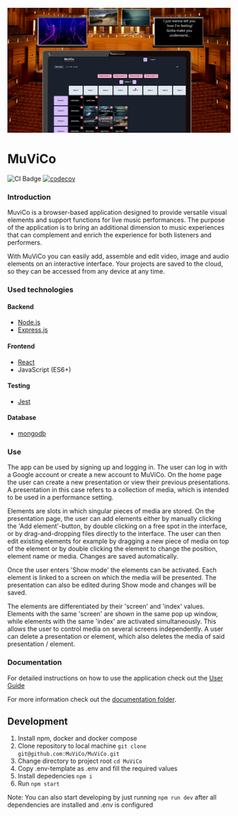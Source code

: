 ![MuViCo in Concert](./muvico-in-concert.png)

# MuViCo

![CI Badge](https://github.com/MuViCo/MuViCo/workflows/CI/badge.svg)
[![codecov](https://codecov.io/github/MuViCo/MuViCo/graph/badge.svg?token=B5NR45ODV2)](https://codecov.io/github/MuViCo/MuViCo)

### Introduction

MuviCo is a browser-based application designed to provide versatile visual elements and support functions for live music performances. The purpose of the application is to bring an additional dimension to music experiences that can complement and enrich the experience for both listeners and performers.

With MuViCo you can easily add, assemble and edit video, image and audio elements on an interactive interface. Your projects are saved to the cloud, so they can be accessed from any device at any time.

### Used technologies

#### Backend

- [Node.js](https://nodejs.org/en/learn/getting-started/introduction-to-nodejs)
- [Express.js](https://expressjs.com/en/5x/api.html)

#### Frontend

- [React](https://react.dev/learn)
- JavaScript (ES6+)

#### Testing

- [Jest](https://jestjs.io/docs/tutorial-react)

#### Database

- [mongodb](https://www.mongodb.com/)

### Use

The app can be used by signing up and logging in. The user can log in with a Google account or create a new account to MuViCo. On the home page the user can create a new presentation or view their previous presentations. A presentation in this case refers to a collection of media, which is intended to be used in a performance setting.

Elements are slots in which singular pieces of media are stored. On the presentation page, the user can add elements either by manually clicking the 'Add element'-button, by double clicking on a free spot in the interface, or by drag-and-dropping files directly to the interface. The user can then edit existing elements for example by dragging a new piece of media on top of the element or by double clicking the element to change the position, element name or media. Changes are saved automatically.

Once the user enters 'Show mode' the elements can be activated. Each element is linked to a screen on which the media will be presented. The presentation can also be edited during Show mode and changes will be saved.

The elements are differentiated by their 'screen' and 'index' values. Elements with the same 'screen' are shown in the same pop up window, while elements with the same 'index' are activated simultaneously. This allows the user to control media on several screens independently. A user can delete a presentation or element, which also deletes the media of said presentation / element.

### Documentation

For detailed instructions on how to use the application check out the [User Guide](https://github.com/MuViCo/MuViCo/blob/3fa0f45fdeec4fe03a244c961004a385991dd78b/documentation/userguide.md)

For more information check out the [documentation folder](https://github.com/MuViCo/MuViCo/tree/main/documentation).

## Development

1. Install npm, docker and docker compose
2. Clone repository to local machine `git clone git@github.com:MuViCo/MuViCo.git`
3. Change directory to project root `cd MuViCo`
4. Copy .env-template as .env and fill the required values
5. Install depedencies `npm i`
6. Run `npm start`

Note: You can also start developing by just running `npm run dev` after all dependencies are installed and .env is configured
